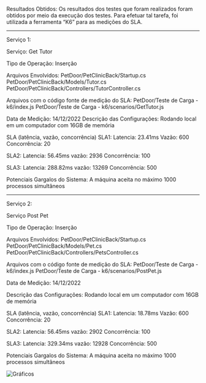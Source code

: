Resultados Obtidos:
	Os resultados dos testes que foram realizados foram obtidos por meio da execução dos testes. Para efetuar tal tarefa, foi utilizada a ferramenta “K6” para as medições do SLA.

-------------------------------------------------------------------------------------------------------------------------------------------------------

Serviço 1:

Serviço: Get Tutor

Tipo de Operação: Inserção

Arquivos Envolvidos:	PetDoor/PetClinicBack/Startup.cs
			PetDoor/PetClinicBack/Models/Tutor.cs   
			PetDoor/PetClinicBack/Controllers/TutorController.cs


Arquivos com o código fonte de medição do SLA:	PetDoor/Teste de Carga - k6/index.js 
 						PetDoor/Teste de Carga - k6/scenarios/GetTutor.js 

Data de Medição: 14/12/2022
Descrição das Configurações: Rodando local em um computador com 16GB de memória

SLA (latência, vazão, concorrência)
SLA1: 
Latencia: 23.41ms
Vazão: 600
Concorrência: 20

SLA2: 
Latencia: 56.45ms
vazão: 2936
Concorrência: 100

SLA3: 
Latencia: 288.82ms
vazão: 13269
Concorrência: 500

Potenciais Gargalos do Sistema: A máquina aceita no máximo 1000 processos simultâneos

-------------------------------------------------------------------------------------------------------------------------------------------------------

Serviço 2:

Serviço Post Pet

Tipo de Operação: Inserção

Arquivos Envolvidos:	PetDoor/PetClinicBack/Startup.cs
			PetDoor/PetClinicBack/Models/Pet.cs   
			PetDoor/PetClinicBack/Controllers/PetsController.cs
			
Arquivos com o código fonte de medição do SLA:	PetDoor/Teste de Carga - k6/index.js 
						PetDoor/Teste de Carga - k6/scenarios/PostPet.js

Data de Medição: 14/12/2022

Descrição das Configurações: Rodando local em um computador com 16GB de memória

SLA (latência, vazão, concorrência)
SLA1: 
Latencia: 18.78ms
Vazão: 600
Concorrência: 20

SLA2: 
Latencia: 56.45ms
vazão: 2902
Concorrência: 100

SLA3: 
Latencia: 329.34ms
vazão: 12928
Concorrência: 500

Potenciais Gargalos do Sistema: A máquina aceita no máximo 1000 processos simultâneos

![Gráficos](https://i.imgur.com/7vNXTKf.png)


